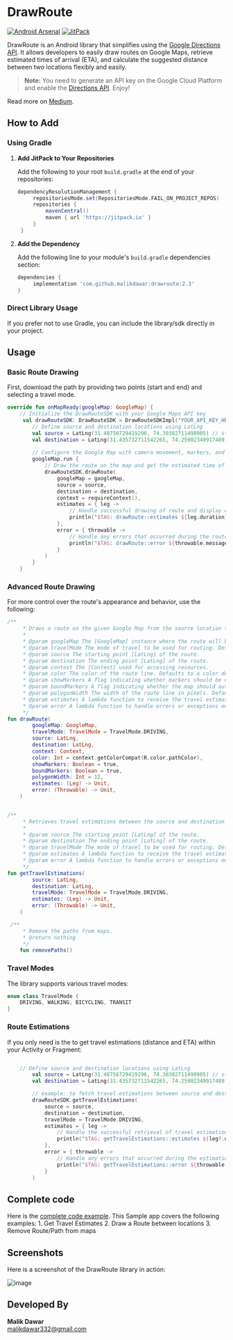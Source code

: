 # DrawRoute

[![Android Arsenal](https://img.shields.io/badge/Android%20Arsenal-drawroute-green.svg?style=flat)](https://android-arsenal.com/details/1/8158)
[![JitPack](https://jitpack.io/v/malikdawar/drawroute.svg)](https://jitpack.io/#malikdawar/drawroute)

DrawRoute is an Android library that simplifies using the [Google Directions API](https://developers.google.com/maps/documentation/directions/). It allows developers to easily draw routes on Google Maps, retrieve estimated times of arrival (ETA), and calculate the suggested distance between two locations flexibly and easily.

> **Note:** You need to generate an API key on the Google Cloud Platform and enable the [Directions API](https://console.cloud.google.com/apis/library). Enjoy!

Read more on [Medium](https://medium.com/better-programming/introducing-drawroute-a-kotlin-library-for-drawing-routes-on-google-maps-for-android-5e6cc99d58f6).

## How to Add

### Using Gradle

1. **Add JitPack to Your Repositories**

   Add the following to your root `build.gradle` at the end of your repositories:

   ```groovy
   dependencyResolutionManagement {
		repositoriesMode.set(RepositoriesMode.FAIL_ON_PROJECT_REPOS)
		repositories {
			mavenCentral()
			maven { url 'https://jitpack.io' }
		}
	}
   ```

3. **Add the Dependency**

   Add the following line to your module's `build.gradle` dependencies section:

   ```groovy
   dependencies {
        implementation 'com.github.malikdawar:drawroute:2.3'
   }
   ```

### Direct Library Usage

If you prefer not to use Gradle, you can include the library/sdk directly in your project.

## Usage

### Basic Route Drawing

First, download the path by providing two points (start and end) and selecting a travel mode.

```kotlin
override fun onMapReady(googleMap: GoogleMap) {
	// Initialize the DrawRouteSDK with your Google Maps API key
	 val drawRouteSDK: DrawRouteSDK = DrawRouteSDKImpl("YOUR_API_KEY_HERE")
        // Define source and destination locations using LatLng
        val source = LatLng(31.48756729419296, 74.30382711498905) // starting point (LatLng)
        val destination = LatLng(31.435732711542265, 74.25902349917489) // ending point (LatLng)
        
        // Configure the Google Map with camera movement, markers, and route drawing
        googleMap.run {
            // Draw the route on the map and get the estimated time of arrival (ETA)
            drawRouteSDK.drawRoute(
                googleMap = googleMap,
                source = source,
                destination = destination,
                context = requireContext(),
                estimates = { leg ->
                    // Handle successful drawing of route and display estimations
                    println("$TAG: drawRoute::estimates ${leg.duration}")
                },
                error = { throwable ->
                    // Handle any errors that occurred during the route drawing
                    println("$TAG: drawRoute::error ${throwable.message}")
                }
            )
        }
    }
```

### Advanced Route Drawing

For more control over the route's appearance and behavior, use the following:

```kotlin
/**
     * Draws a route on the given Google Map from the source location to the destination location.
     *
     * @param googleMap The [GoogleMap] instance where the route will be drawn.
     * @param travelMode The mode of travel to be used for routing. Defaults to [TravelMode.DRIVING].
     * @param source The starting point [LatLng] of the route.
     * @param destination The ending point [LatLng] of the route.
     * @param context The [Context] used for accessing resources.
     * @param color The color of the route line. Defaults to a color defined in resources (R.color.pathColor).
     * @param showMarkers A flag indicating whether markers should be displayed at the source and destination. Defaults to true.
     * @param boundMarkers A flag indicating whether the map should automatically adjust the camera to include both markers. Defaults to true.
     * @param polygonWidth The width of the route line in pixels. Defaults to 7.
     * @param estimates A lambda function to receive the travel estimates (distance and duration) as a [Leg] object.
     * @param error A lambda function to handle errors or exceptions encountered during the operation.
     */
fun drawRoute(
        googleMap: GoogleMap,
        travelMode: TravelMode = TravelMode.DRIVING,
        source: LatLng,
        destination: LatLng,
        context: Context,
        color: Int = context.getColorCompat(R.color.pathColor),
        showMarkers: Boolean = true,
        boundMarkers: Boolean = true,
        polygonWidth: Int = 12,
        estimates: (Leg) -> Unit,
        error: (Throwable) -> Unit,
    )


/**
     * Retrieves travel estimations between the source and destination using the Directions API.
     *
     * @param source The starting point [LatLng] of the route.
     * @param destination The ending point [LatLng] of the route.
     * @param travelMode The mode of travel to be used for routing. Defaults to [TravelMode.DRIVING].
     * @param estimates A lambda function to receive the travel estimates (distance and duration) as a [Leg] object.
     * @param error A lambda function to handle errors or exceptions encountered during the operation.
     */
fun getTravelEstimations(
        source: LatLng,
        destination: LatLng,
        travelMode: TravelMode = TravelMode.DRIVING,
        estimates: (Leg) -> Unit,
        error: (Throwable) -> Unit,
    )

 /**
     * Remove the paths from maps.
     * @return nothing
     */
    fun removePaths()

```

### Travel Modes

The library supports various travel modes:

```kotlin
enum class TravelMode {
    DRIVING, WALKING, BICYCLING, TRANSIT
}
```

### Route Estimations

If you only need is the to get travel estimations (distance and ETA) within your Activity or Fragment:

```kotlin

	// Define source and destination locations using LatLng
        val source = LatLng(31.48756729419296, 74.30382711498905) // starting point (LatLng)
        val destination = LatLng(31.435732711542265, 74.25902349917489) // ending point (LatLng)

        // example: to fetch travel estimations between source and destination using the DrawRouteSDK
        drawRouteSDK.getTravelEstimations(
            source = source,
            destination = destination,
            travelMode = TravelMode.DRIVING,
            estimates = { leg ->
                // Handle the successful retrieval of travel estimations
                println("$TAG: getTravelEstimations::estimates ${leg?.duration}")
            },
            error = { throwable ->
                // Handle any errors that occurred during the estimation retrieval
                println("$TAG: getTravelEstimations::error ${throwable.message}")
            }
        )

```

## Complete code

Here is the [complete code example](https://github.com/malikdawar/drawroute/blob/master/app/src/main/java/com/maps/sample/RouteFragment.kt). This Sample app covers the following examples: 1. Get Travel Estimates 2. Draw a Route between locations 3. Remove Route/Path from maps


## Screenshots

Here is a screenshot of the DrawRoute library in action:

![image](screenshot/map.jpeg)

## Developed By

**Malik Dawar**  
[malikdawar332@gmail.com](mailto:malikdawar332@gmail.com)
